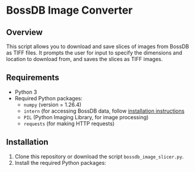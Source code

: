 # BossDB Image Converter

## Overview
This script allows you to download and save slices of images from BossDB as TIFF files. It prompts the user for input to specify the dimensions and location to download from, and saves the slices as TIFF images.

## Requirements
- Python 3
- Required Python packages:
  - `numpy` (version = 1.26.4)
  - `intern` (for accessing BossDB data, follow [installation instructions](https://github.com/jhuapl-boss/intern)
  - `PIL` (Python Imaging Library, for image processing)
  - `requests` (for making HTTP requests)

## Installation
1. Clone this repository or download the script `bossdb_image_slicer.py`.
2. Install the required Python packages:
